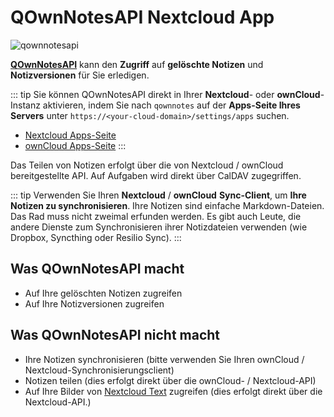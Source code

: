 # QOwnNotesAPI Nextcloud App

![qownnotesapi](/img/qownnotesapi.png)

[**QOwnNotesAPI**](https://github.com/pbek/qownnotesapi) kann den **Zugriff** auf **gelöschte Notizen** und **Notizversionen** für Sie erledigen.

::: tip
Sie können QOwnNotesAPI direkt in Ihrer **Nextcloud**- oder **ownCloud**-Instanz aktivieren, indem Sie nach `qownnotes` auf der **Apps-Seite Ihres Servers** unter `https://<your-cloud-domain>/settings/apps` suchen.

- [Nextcloud Apps-Seite](https://apps.nextcloud.com/apps/qownnotesapi)
- [ownCloud Apps-Seite](https://marketplace.owncloud.com/apps/qownnotesapi)
:::

Das Teilen von Notizen erfolgt über die von Nextcloud / ownCloud bereitgestellte API. Auf Aufgaben wird direkt über CalDAV zugegriffen.

::: tip
Verwenden Sie Ihren **Nextcloud** / **ownCloud** **Sync-Client**, um **Ihre Notizen zu synchronisieren**. Ihre Notizen sind einfache Markdown-Dateien. Das Rad muss nicht zweimal erfunden werden. Es gibt auch Leute, die andere Dienste zum Synchronisieren ihrer Notizdateien verwenden (wie Dropbox, Syncthing oder Resilio Sync).
:::

## Was QOwnNotesAPI macht

- Auf Ihre gelöschten Notizen zugreifen
- Auf Ihre Notizversionen zugreifen

## Was QOwnNotesAPI nicht macht

- Ihre Notizen synchronisieren (bitte verwenden Sie Ihren ownCloud / Nextcloud-Synchronisierungsclient)
- Notizen teilen (dies erfolgt direkt über die ownCloud- / Nextcloud-API)
- Auf Ihre Bilder von [Nextcloud Text](https://github.com/nextcloud/text) zugreifen (dies erfolgt direkt über die Nextcloud-API.)
